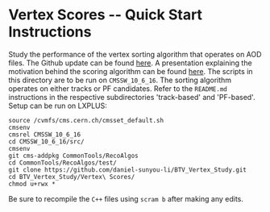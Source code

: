 # Vertex Scores -- Quick Start Instructions

Study the performance of the vertex sorting algorithm that operates on AOD files. The Github update can be found [here](https://github.com/cms-sw/cmssw/pull/7285/commits/539197c593270b7515a8b07c1891e3bfcd9fc89c#diff-184be42e35fb4bb9419eaba0e7f290f5). A presentation explaining the motivation behind the scoring algorithm can be found [here](https://indico.cern.ch/event/369417/contributions/1788757/attachments/734933/1008272/pv-sorting-xpog.pdf). The scripts in this directory are to be run on `CMSSW_10_6_16`. The sorting algorithm operates on either tracks or PF candidates.  Refer to the `README.md` instructions in the respective subdirectories 'track-based' and 'PF-based'.  Setup can be run on LXPLUS:

    source /cvmfs/cms.cern.ch/cmsset_default.sh
    cmsenv
    cmsrel CMSSW_10_6_16
    cd CMSSW_10_6_16/src/
    cmsenv
    git cms-addpkg CommonTools/RecoAlgos
    cd CommonTools/RecoAlgos/test/
    git clone https://github.com/daniel-sunyou-li/BTV_Vertex_Study.git 
    cd BTV_Vertex_Study/Vertex\ Scores/
    chmod u+rwx *

Be sure to recompile the `C++` files using `scram b` after making any edits.
